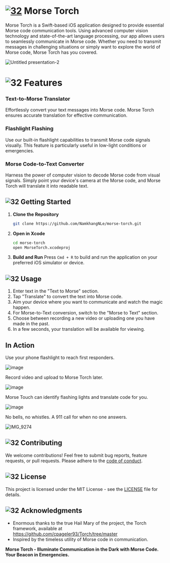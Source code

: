 # [![32](https://github.com/NamkhangNLe/MorseCode/assets/76028202/ae1dc7fb-5945-444b-88d4-d3f342049357)](https://github.com/NamkhangNLe/MorseTorch/blob/main/32.png) Morse Torch
Morse Torch is a Swift-based iOS application designed to provide essential Morse code communication tools. Using advanced computer vision technology and state-of-the-art language processing, our app allows users to seamlessly communicate in Morse code. Whether you need to transmit messages in challenging situations or simply want to explore the world of Morse code, Morse Torch has you covered.

![Untitled presentation-2](https://github.com/NamkhangNLe/MorseCode/assets/122403630/5263cae4-8011-41e5-b0d4-355f994ff1c7)

# ![32](https://github.com/NamkhangNLe/MorseCode/assets/76028202/ae1dc7fb-5945-444b-88d4-d3f342049357) Features

### Text-to-Morse Translator
Effortlessly convert your text messages into Morse code. Morse Torch ensures accurate translation for effective communication.

### Flashlight Flashing
Use our built-in flashlight capabilities to transmit Morse code signals visually. This feature is particularly useful in low-light conditions or emergencies.

### Morse Code-to-Text Converter
Harness the power of computer vision to decode Morse code from visual signals. Simply point your device's camera at the Morse code, and Morse Torch will translate it into readable text.

## ![32](https://github.com/NamkhangNLe/MorseCode/assets/76028202/ae1dc7fb-5945-444b-88d4-d3f342049357) Getting Started

1. **Clone the Repository**
    ```bash
    git clone https://github.com/NamkhangNLe/morse-torch.git
    ```

2. **Open in Xcode**
    ```bash
    cd morse-torch
    open MorseTorch.xcodeproj
    ```

3. **Build and Run**
    Press `Cmd + R` to build and run the application on your preferred iOS simulator or device.

## ![32](https://github.com/NamkhangNLe/MorseCode/assets/76028202/ae1dc7fb-5945-444b-88d4-d3f342049357) Usage

1. Enter text in the "Text to Morse" section.
2. Tap "Translate" to convert the text into Morse code.
3. Aim your device where you want to communicate and watch the magic happen.
5. For Morse-to-Text conversion, switch to the "Morse to Text" section.
6. Choose between recording a new video or uploading one you have made in the past.
7. In a few seconds, your translation will be available for viewing.

## In Action
Use your phone flashlight to reach first responders.

![image](https://github.com/NamkhangNLe/MorseCode/assets/76028202/fe85c12b-1a9f-4a77-9775-51483454246b)

Record video and upload to Morse Torch later.

![image](https://github.com/NamkhangNLe/MorseCode/assets/76028202/cbf485b2-8dcb-452a-af8a-77c748e3e94e)

Morse Touch can identify flashing lights and translate code for you.

![image](https://github.com/NamkhangNLe/MorseCode/assets/76028202/769f9d41-ab7c-498a-b971-71dbf0fe1325)

No bells, no whistles. A 911 call for when no one answers.

![IMG_9274](https://github.com/NamkhangNLe/MorseCode/assets/122403630/aee8e207-5cd1-4099-a793-ebfe8b4c512e)

## ![32](https://github.com/NamkhangNLe/MorseCode/assets/76028202/ae1dc7fb-5945-444b-88d4-d3f342049357) Contributing

We welcome contributions! Feel free to submit bug reports, feature requests, or pull requests. Please adhere to the [code of conduct](CODE_OF_CONDUCT.md).

## ![32](https://github.com/NamkhangNLe/MorseCode/assets/76028202/ae1dc7fb-5945-444b-88d4-d3f342049357) License

This project is licensed under the MIT License - see the [LICENSE](LICENSE) file for details.

## ![32](https://github.com/NamkhangNLe/MorseCode/assets/76028202/ae1dc7fb-5945-444b-88d4-d3f342049357) Acknowledgments

- Enormous thanks to the true Hail Mary of the project, the Torch framework, available at https://github.com/cpageler93/Torch/tree/master
- Inspired by the timeless utility of Morse code in communication.
  
**Morse Torch - Illuminate Communication in the Dark with Morse Code. Your Beacon in Emergencies.**

